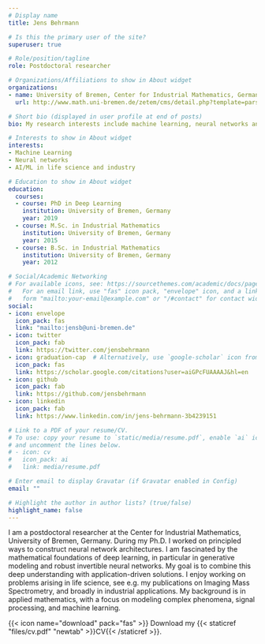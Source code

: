 ```yaml
---
# Display name
title: Jens Behrmann

# Is this the primary user of the site?
superuser: true

# Role/position/tagline
role: Postdoctoral researcher

# Organizations/Affiliations to show in About widget
organizations:
- name: University of Bremen, Center for Industrial Mathematics, Germany
  url: http://www.math.uni-bremen.de/zetem/cms/detail.php?template=parse_title&person=ueber&language=en

# Short bio (displayed in user profile at end of posts)
bio: My research interests include machine learning, neural networks and applications in life sciences and industry.

# Interests to show in About widget
interests:
- Machine Learning
- Neural networks
- AI/ML in life science and industry

# Education to show in About widget
education:
  courses:
  - course: PhD in Deep Learning
    institution: University of Bremen, Germany
    year: 2019
  - course: M.Sc. in Industrial Mathematics
    institution: University of Bremen, Germany
    year: 2015
  - course: B.Sc. in Industrial Mathematics
    institution: University of Bremen, Germany
    year: 2012

# Social/Academic Networking
# For available icons, see: https://sourcethemes.com/academic/docs/page-builder/#icons
#   For an email link, use "fas" icon pack, "envelope" icon, and a link in the
#   form "mailto:your-email@example.com" or "/#contact" for contact widget.
social:
- icon: envelope
  icon_pack: fas
  link: "mailto:jensb@uni-bremen.de"
- icon: twitter
  icon_pack: fab
  link: https://twitter.com/jensbehrmann
- icon: graduation-cap  # Alternatively, use `google-scholar` icon from `ai` icon pack
  icon_pack: fas
  link: https://scholar.google.com/citations?user=aiGPcFUAAAAJ&hl=en
- icon: github
  icon_pack: fab
  link: https://github.com/jensbehrmann
- icon: linkedin
  icon_pack: fab
  link: https://www.linkedin.com/in/jens-behrmann-3b4239151

# Link to a PDF of your resume/CV.
# To use: copy your resume to `static/media/resume.pdf`, enable `ai` icons in `params.toml`, 
# and uncomment the lines below.
# - icon: cv
#   icon_pack: ai
#   link: media/resume.pdf

# Enter email to display Gravatar (if Gravatar enabled in Config)
email: ""

# Highlight the author in author lists? (true/false)
highlight_name: false
---
```


I am a postdoctoral researcher at the Center for Industrial Mathematics, University of Bremen, Germany. During my Ph.D. I worked on principled ways to construct neural network architectures. I am fascinated by the mathematical foundations of deep learning, in particular in generative modeling and robust invertible neural networks. My goal is to combine this deep understanding with application-driven solutions. I enjoy working on problems arising in life science, see e.g. my publications on Imaging Mass Spectrometry, and broadly in industrial applications. My background is in applied mathematics, with a focus on modeling complex phenomena, signal processing, and machine learning.

{{< icon name="download" pack="fas" >}} Download my {{< staticref "files/cv.pdf" "newtab" >}}CV{{< /staticref >}}.
